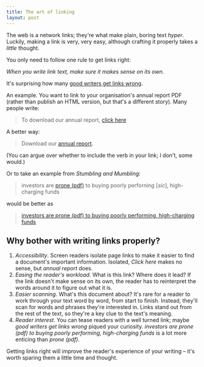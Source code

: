 ```yaml
---
title: The art of linking
layout: post
---
```


The web is a network links; they're what make plain, boring text _hyper_. Luckily, making a link is very, very easy, although crafting it properly takes a _little_ thought.

You only need to follow one rule to get links right:

_When you write link text, make sure it makes sense on its own._

It's surprising how many <a href="http://stumblingandmumbling.typepad.com/stumbling_and_mumbling/2014/09/economists-as-food-experts.html">good writers get links wrong</a>.

An example. You want to link to your organisation's annual report PDF (rather than publish an HTML version, but that's a different story). Many people write:

> To download our annual report, <a href="#">click here</a>

A better way:

> Download our <a href="#">annual report</a>.

(You can argue over whether to include the verb in your link; I don't, some would.)

Or to take an example from <cite>Stumbling and Mumbling</cite>:

> investors are <a href="#">prone (pdf)</a> to buying poorly perforning [<i>sic</i>], high-charging funds

would be better as

> <a href="#">investors are prone (pdf) to buying poorly performing, high-charging funds</a>

## Why bother with writing links properly?

1. _Accessibility_. Screen readers isolate page links to make it easier to find a document's important information. Isolated, _Click here_ makes no sense, but _annual report_ does.
2. _Easing the reader's workload_. What is this link? Where does it lead? If the link doesn't make sense on its own, the reader has to reinterpret the words around it to figure out what it is.
3. _Easier scanning_. What's this document about? It's rare for a reader to work through your text word by word, from start to finish. Instead, they'll scan for words and phrases they're interested in. Links stand out from the rest of the text, so they're a key clue to the text's meaning.
4. _Reader interest_. You can tease readers with a well turned link; maybe _good writers get links wrong_ piqued your curiosity. _investors are prone (pdf) to buying poorly performing, high-charging funds_ is a lot more enticing than _prone (pdf)_.

Getting links right will improve the reader's experience of your writing &#8211; it's worth sparing them a little time and thought.